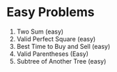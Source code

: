 # Easy Problems

1. Two Sum (easy)
2. Valid Perfect Square (easy)
3. Best Time to Buy and Sell (easy)
4. Valid Parentheses (Easy)
5. Subtree of Another Tree (easy)